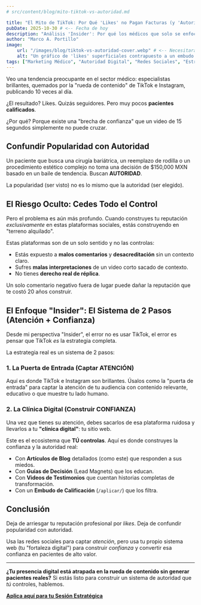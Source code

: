 ```yaml
---
# src/content/blog/mito-tiktok-vs-autoridad.md

title: "El Mito de TikTok: Por Qué 'Likes' no Pagan Facturas (y 'Autoridad' Sí)"
pubDate: 2025-10-30 # <-- Fecha de hoy
description: "Análisis 'Insider': Por qué los médicos que solo se enfocan en TikTok/Instagram fracasan en atraer pacientes de alto valor y cómo construir un sistema de autoridad real."
author: "Marco A. Portillo"
image:
    url: "/images/blog/tiktok-vs-autoridad-cover.webp" # <-- Necesitarás crear esta imagen
    alt: "Un gráfico de 'likes' superficiales contrapuesto a un embudo de 'pacientes calificados'"
tags: ["Marketing Médico", "Autoridad Digital", "Redes Sociales", "Estrategia Digital", "Riesgo Reputacional"]
---
```


Veo una tendencia preocupante en el sector médico: especialistas brillantes, quemados por la "rueda de contenido" de TikTok e Instagram, publicando 10 veces al día.

¿El resultado? Likes. Quizás seguidores.
Pero muy pocos **pacientes calificados**.

¿Por qué? Porque existe una "brecha de confianza" que un video de 15 segundos simplemente no puede cruzar.

## Confundir Popularidad con Autoridad

Un paciente que busca una cirugía bariátrica, un reemplazo de rodilla o un procedimiento estético complejo no toma una decisión de $150,000 MXN basado en un baile de tendencia. Buscan **AUTORIDAD**.

La popularidad (ser visto) no es lo mismo que la autoridad (ser elegido).

## El Riesgo Oculto: Cedes Todo el Control

Pero el problema es aún más profundo. Cuando construyes tu reputación *exclusivamente* en estas plataformas sociales, estás construyendo en "terreno alquilado".

Estas plataformas son de un solo sentido y no las controlas:
* Estás expuesto a **malos comentarios** y **desacreditación** sin un contexto claro.
* Sufres **malas interpretaciones** de un video corto sacado de contexto.
* No tienes **derecho real de réplica**.

Un solo comentario negativo fuera de lugar puede dañar la reputación que te costó 20 años construir.

## El Enfoque "Insider": El Sistema de 2 Pasos (Atención + Confianza)

Desde mi perspectiva "Insider", el error no es usar TikTok, el error es pensar que TikTok *es* la estrategia completa.

La estrategia real es un sistema de 2 pasos:

### 1. La Puerta de Entrada (Captar ATENCIÓN)
Aquí es donde TikTok e Instagram son brillantes. Úsalos como la "puerta de entrada" para captar la atención de tu audiencia con contenido relevante, educativo o que muestre tu lado humano.

### 2. La Clínica Digital (Construir CONFIANZA)
Una vez que tienes su atención, debes sacarlos de esa plataforma ruidosa y llevarlos a tu **"clínica digital"**: tu sitio web.

Este es el ecosistema que **TÚ controlas**. Aquí es donde construyes la confianza y la autoridad real:
* Con **Artículos de Blog** detallados (como este) que responden a sus miedos.
* Con **Guías de Decisión** (Lead Magnets) que los educan.
* Con **Videos de Testimonios** que cuentan historias completas de transformación.
* Con un **Embudo de Calificación** (`/aplicar/`) que los filtra.

## Conclusión

Deja de arriesgar tu reputación profesional por *likes*. Deja de confundir popularidad con autoridad.

Usa las redes sociales para captar *atención*, pero usa tu propio sistema web (tu "fortaleza digital") para construir *confianza* y convertir esa confianza en pacientes de alto valor.

---
**¿Tu presencia digital está atrapada en la rueda de contenido sin generar pacientes reales?** Si estás listo para construir un sistema de autoridad que *tú* controles, hablemos.

**[Aplica aquí para tu Sesión Estratégica](/aplicar/)**